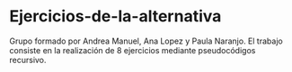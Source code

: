# Ejercicios-de-la-alternativa
Grupo formado por Andrea Manuel, Ana Lopez y Paula Naranjo.
El trabajo consiste en la realización de 8 ejercicios mediante pseudocódigos recursivo.
